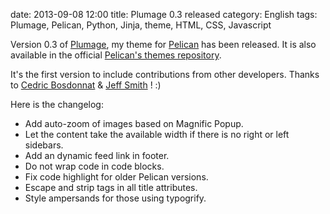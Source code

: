 date: 2013-09-08 12:00
title: Plumage 0.3 released
category: English
tags: Plumage, Pelican, Python, Jinja, theme, HTML, CSS, Javascript

Version 0.3 of [Plumage](https://github.com/kdeldycke/plumage), my theme for [Pelican](http://getpelican.com) has been released. It is also available in the official [Pelican's themes repository](https://github.com/getpelican/pelican-themes).

It's the first version to include contributions from other developers. Thanks to [Cedric Bosdonnat](https://github.com/cbosdo) & [Jeff Smith](https://github.com/jeffreyksmithjr) ! :)

Here is the changelog:
  * Add auto-zoom of images based on Magnific Popup.
  * Let the content take the available width if there is no right or left sidebars.
  * Add an dynamic feed link in footer.
  * Do not wrap code in code blocks.
  * Fix code highlight for older Pelican versions.
  * Escape and strip tags in all title attributes.
  * Style ampersands for those using typogrify.
